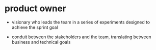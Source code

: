 # product owner

- visionary who leads the team in a series of experiments designed to achieve the sprint goal

- conduit between the stakeholders and the team, translating between business and technical goals
